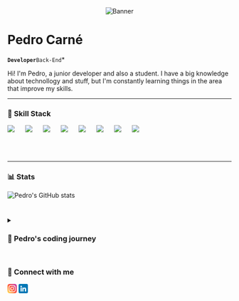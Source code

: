 <div align="center"><img src="https://user-images.githubusercontent.com/68451062/214399306-0d7533c6-204e-4803-815f-59be044f8047.png" alt="Banner" width="800px"></div>

# Pedro Carné
**`Developer`**`Back-End`*

Hi! I'm Pedro, a junior developer and also a student. I have a big knowledge about technollogy and stuff, but I'm constantly learning things in the area that improve my skills. 

---

### 📌 Skill Stack
<img align="left" src="https://cdn.jsdelivr.net/gh/devicons/devicon/icons/unity/unity-original.svg" width="40px" />
<img align="left" src="https://cdn.jsdelivr.net/gh/devicons/devicon/icons/python/python-original.svg" width="40px" />
<img align="left" src="https://cdn.jsdelivr.net/gh/devicons/devicon/icons/nodejs/nodejs-original.svg" width="40px" />   
<img align="left" src="https://cdn.jsdelivr.net/gh/devicons/devicon/icons/html5/html5-original.svg" width="40px" />
<img align="left" src="https://cdn.jsdelivr.net/gh/devicons/devicon/icons/express/express-original.svg" width="40px" />
<img align="left" src="https://cdn.jsdelivr.net/gh/devicons/devicon/icons/mysql/mysql-original.svg" width="40px"/>
<img align="left" src="https://cdn.jsdelivr.net/gh/devicons/devicon/icons/linux/linux-original.svg" width="40px"/>
<img src="https://cdn.jsdelivr.net/gh/devicons/devicon/icons/java/java-original.svg" width="40px"/>
          
          
          
          
<br><br>

---

### 📊 Stats
![Pedro's GitHub stats](https://github-readme-stats-sigma-five.vercel.app/api?username=pedroCConceicao&show_icons=true&theme=tokyonight)

#

<details>
          <summary><h3>📜 Pedro's coding journey</h3></summary>
          Junior developer and finishing high school.
          <br><br>
          I have more than 3 years in the area, acquiring knowledge and experience and also participating of thousands of hackathons and game jam's. I currently master web development, game development and Linux. 
          <br><br>
          By now, I am studying Cloud Computing.
          <br><br>
          🎯 GameJam+ finalist (Team: Firerchy, Project: Moonstars)
          <br>
          🥉 Third place in "WE CODE WE CHANGE"(Uberlândia's Hackathon).
          <br>
          🧠 Mentor at TECHERS - Escola de Tecnologia
</details>

#

### 🔗 Connect with me
<a href="https://www.instagram.com/cpedrin_c/"><img align=”left” src="https://github.com/pedroCConceicao/pedroCConceicao/blob/main/images/instagram.png" width="21px"></a>
<a href="https://www.linkedin.com/in/pedro-carn%C3%A9-concei%C3%A7%C3%A3o-745525256/"><img align=”left” src="https://github.com/pedroCConceicao/pedroCConceicao/blob/main/images/linkedin.png" width="21px"></a>


          
          
          
          
